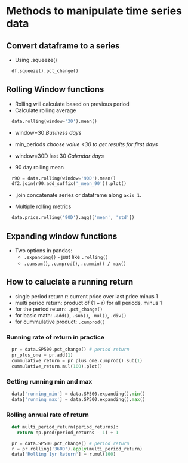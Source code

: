 # Methods to manipulate time series data

## Convert dataframe to a series

- Using .squeeze()

```python
  df.squeeze().pct_change()
```

## Rolling Window functions

- Rolling will calculate based on previous period
- Calculate rolling average

```python
  data.rolling(window='30').mean()
```

- window=30 *Business days*
- min_periods *choose value <30 to get results for first days*
- window=30D last 30 *Calendar days*

- 90 day rolling mean

```python
  r90 = data.rolling(window='90D').mean()
  df2.join(r90.add_suffix('_mean_90')).plot()
```

- .join concatenate series or dataframe along `axis 1`.

- Multiple rolling metrics

```python
  data.price.rolling('90D').agg(['mean', 'std'])
```

## Expanding window functions

- Two options in pandas:
  - `.expanding()` - just like `.rolling()`
  - `.cumsum()`, `.cumprod()`, `.cummin() / max()`

## How to caluclate a running return

- single period return r: current price over last price minus 1
- multi period return: product of (1 + r) for all periods, minus 1
- for the period return: `.pct_change()`
- for basic math: `.add()`, `.sub()`, `.mul()`, `.div()`
- for cummulative product: `.cumprod()`

### Running rate of return in practice

```python
  pr = data.SP500.pct_change() # period return
  pr_plus_one = pr.add(1)
  cummulative_return = pr_plus_one.cumprod().sub(1)
  cummulative_return.mul(100).plot()
```

### Getting running min and max

```python
  data['running_min'] = data.SP500.expanding().min()
  data['running_max'] = data.SP500.expanding().max()
```

### Rolling annual rate of return

```python
  def multi_period_return(period_returns):
    return np.prod(period_returns - 1) + 1

  pr = data.SP500.pct_change() # period return
  r = pr.rolling('360D').apply(multi_period_return)
  data['Rolling 1yr Return'] = r.mul(100)
```
